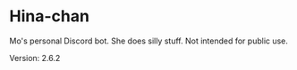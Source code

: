 # Hina-chan

Mo's personal Discord bot. She does silly stuff. Not intended for public use.

Version: 2.6.2
